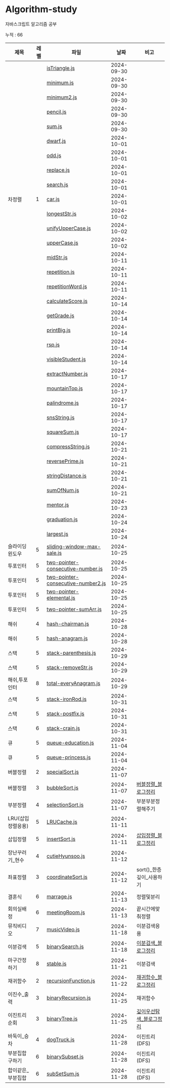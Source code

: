 
# Algorithm-study

자바스크립트 알고리즘 공부

누적 : 66

| 제목 | 레벨 | 파일 | 날짜 | 비고 |
| --- | --- | -- | -- | --- |
|  |  | [isTriangle.js](./section1/isTriangle.js) | 2024-09-30 |  |
|  |  | [minimum.js](./section1/minimum.js) | 2024-09-30 |  |
|  |  | [minimum2.js](./section1/minimum2.js) | 2024-09-30 |  |
|  |  | [pencil.js](./section1/pencil.js) | 2024-09-30 |  |
|  |  | [sum.js](./section1/sum.js) | 2024-09-30 |  |
|  |  | [dwarf.js](./section1/dwarf.js) | 2024-10-01 |  |
|  |  | [odd.js](./section1/odd.js) | 2024-10-01 |  |
|  |  | [replace.js](./section1/replace.js) | 2024-10-01 |  |
|  |  | [search.js](./section1/search.js) | 2024-10-01 |  |
| 차정렬 | 1 | [car.js](./section1/car.js) | 2024-10-01 |  |
|  |  | [longestStr.js](./section1/longestStr.js) | 2024-10-02 |  |
|  |  | [unifyUpperCase.js](./section1/unifyUpperCase.js) | 2024-10-02 |  |
|  |  | [upperCase.js](./section1/upperCase.js) | 2024-10-02 |  |
|  |  | [midStr.js](./section1/midStr.js) | 2024-10-11 |  |
|  |  | [repetition.js](./section1/repetition.js) | 2024-10-11 |  |
|  |  | [repetitionWord.js](./section1/repetitionWord.js) | 2024-10-11 |  |
|  |  | [calculateScore.js](./section2/calculateScore.js) | 2024-10-14 |  |
|  |  | [getGrade.js](./section2/getGrade.js) | 2024-10-14 |  |
|  |  | [printBig.js](./section2/printBig.js) | 2024-10-14 |  |
|  |  | [rsp.js](./section2/rsp.js) | 2024-10-14 |  |
|  |  | [visibleStudent.js](./section2/visibleStudent.js) | 2024-10-14 |  |
|  |  | [extractNumber.js](./section3/extractNumber.js) | 2024-10-17 |  |
|  |  | [mountainTop.js](./section2/mountainTop.js) | 2024-10-17 |  |
|  |  | [palindrome.js](./section3/palindrome.js) | 2024-10-17 |  |
|  |  | [snsString.js](./section3/snsString.js) | 2024-10-17 |  |
|  |  | [squareSum.js](./section2/squareSum.js) | 2024-10-17 |  |
|  |  | [compressString.js](./section3/compressString.js) | 2024-10-21 |  |
|  |  | [reversePrime.js](./section4/reversePrime.js) | 2024-10-21 |  |
|  |  | [stringDistance.js](./section3/stringDistance.js) | 2024-10-21 |  |
|  |  | [sumOfNum.js](./section4/sumOfNum.js) | 2024-10-21 |  |
|  |  | [mentor.js](./section4/mentor.js) | 2024-10-23 |  |
|  |  | [graduation.js](./section4/graduation.js) | 2024-10-24 |  |
|  |  | [largest.js](./section4/largest.js) | 2024-10-24 |  |
| 슬라이딩윈도우 | 5 | [sliding-window-max-sale.js](./section5/sliding-window-max-sale.js) | 2024-10-25 |  |
| 투포인터 | 5 | [two-pointer-consecutive-number.js](./section5/two-pointer-consecutive-number.js) | 2024-10-25 |  |
| 투포인터 | 5 | [two-pointer-consecutive-number2.js](./section5/two-pointer-consecutive-number2.js) | 2024-10-25 |  |
| 투포인터 | 5 | [two-pointer-elemental.js](./section5/two-pointer-elemental.js) | 2024-10-25 |  |
| 투포인터 | 5 | [two-pointer-sumArr.js](./section5/two-pointer-sumArr.js) | 2024-10-25 |  |
| 해쉬 | 4 | [hash-chairman.js](./section5/hash-chairman.js) | 2024-10-28 |  |
| 해쉬 | 5 | [hash-anagram.js](./section5/hash-anagram.js) | 2024-10-28 |  |
| 스택 | 5 | [stack-parenthesis.js](./section6/stack-parenthesis.js) | 2024-10-29 |  |
| 스택 | 5 | [stack-removeStr.js](./section6/stack-removeStr.js) | 2024-10-29 |  |
| 해쉬,투포인터 | 8 | [total-everyAnagram.js](./section5/total-everyAnagram.js) | 2024-10-29 |  |
| 스택 | 5 | [stack-ironRod.js](./section6/stack-ironRod.js) | 2024-10-31 |  |
| 스택 | 5 | [stack-postfix.js](./section6/stack-postfix.js) | 2024-10-31 |  |
| 스택 | 6 | [stack-crain.js](./section6/stack-crain.js) | 2024-10-31 |  |
| 큐 | 5 | [queue-education.js](./section6/queue-education.js) | 2024-11-04 |  |
| 큐 | 5 | [queue-princess.js](./section6/queue-princess.js) | 2024-11-04 |  |
| 버블정렬 | 2 | [specialSort.js](./section7/specialSort.js) | 2024-11-07 |  |
| 버블정렬 | 3 | [bubbleSort.js](./section7/bubbleSort.js) | 2024-11-07 | [버블정렬_블로그정리](https://inblog.ai/luke/%EC%95%8C%EA%B3%A0%EB%A6%AC%EC%A6%98-%EA%B0%9C%EB%85%90-%EC%A0%95%EB%A6%AC-33865#%EB%B2%84%EB%B8%94%EC%A0%95%EB%A0%AC-5) |
| 부분정렬 | 4 | [selectionSort.js](./section7/selectionSort.js) | 2024-11-07 | 부분부분정렬해주기 |
| LRU(삽입정렬응용) | 5 | [LRUCache.js](./section7/LRUCache.js) | 2024-11-11 |  |
| 삽입정렬 | 5 | [insertSort.js](./section7/insertSort.js) | 2024-11-11 | [삽입정렬_블로그정리](https://inblog.ai/luke/%EC%95%8C%EA%B3%A0%EB%A6%AC%EC%A6%98-%EA%B0%9C%EB%85%90-%EC%A0%95%EB%A6%AC-33865#%EC%82%BD%EC%9E%85%EC%A0%95%EB%A0%AC-5) |
| 장난꾸러기_현수 | 4 | [cutieHyunsoo.js](./section7/cutieHyunsoo.js) | 2024-11-12 |  |
| 좌표정렬 | 3 | [coordinateSort.js](./section7/coordinateSort.js) | 2024-11-12 | sort()_한층깊이_사용하기 |
| 결혼식 | 6 | [marrage.js](./section7/marrage.js) | 2024-11-13 | 정렬및분리 |
| 회의실배정 | 6 | [meetingRoom.js](./section7/meetingRoom.js) | 2024-11-13 | 끝시간에맞춰정렬 |
| 뮤직비디오 | 7 | [musicVideo.js](./section7/musicVideo.js) | 2024-11-18 | 이분검색응용 |
| 이분검색 | 5 | [binarySearch.js](./section7/binarySearch.js) | 2024-11-18 | [이분검색_블로그정리](https://inblog.ai/luke/%EC%95%8C%EA%B3%A0%EB%A6%AC%EC%A6%98-%EA%B0%9C%EB%85%90-%EC%A0%95%EB%A6%AC-33865#%EC%9D%B4%EB%B6%84%EA%B2%80%EC%83%89-13) |
| 마구간정하기 | 8 | [stable.js](./section7/stable.js) | 2024-11-21 | 이분검색 |
| 재귀함수 | 2 | [recursionFunction.js](./section8/recursionFunction.js) | 2024-11-22 | [재귀함수_블로그정리](https://inblog.ai/luke/%EC%95%8C%EA%B3%A0%EB%A6%AC%EC%A6%98-%EA%B0%9C%EB%85%90-%EC%A0%95%EB%A6%AC-33865#%EC%9E%AC%EA%B7%80%ED%95%A8%EC%88%98-17) |
| 이진수_출력 | 3 | [binaryRecursion.js](./section8/binaryRecursion.js) | 2024-11-25 | 재귀함수 |
| 이진트리순회 | 3 | [binaryTree.js](./section8/binaryTree.js) | 2024-11-25 | [깊이우선탐색_블로그정리](https://inblog.ai/luke/%EC%95%8C%EA%B3%A0%EB%A6%AC%EC%A6%98-%EA%B0%9C%EB%85%90-%EC%A0%95%EB%A6%AC-33865#%EC%9D%B4%EC%A7%84%ED%8A%B8%EB%A6%AC%EC%88%9C%ED%9A%8C-dfs-%EA%B9%8A%EC%9D%B4%EC%9A%B0%EC%84%A0%ED%83%90%EC%83%89--20) |
| 바둑이_승차 | 4 | [dogTruck.js](./section8/dogTruck.js) | 2024-11-28 | 이진트리(DFS) |
| 부분집합구하기 | 6 | [binarySubset.js](./section8/binarySubset.js) | 2024-11-28 | 이진트리(DFS) |
| 합이같은_부분집합 | 6 | [subSetSum.js](./section8/subSetSum.js) | 2024-11-28 | 이진트리(DFS) |
